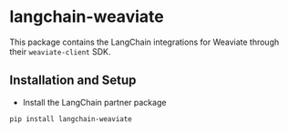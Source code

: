 # langchain-weaviate

This package contains the LangChain integrations for Weaviate through their `weaviate-client` SDK.

## Installation and Setup

- Install the LangChain partner package
```bash
pip install langchain-weaviate
```
